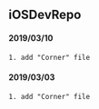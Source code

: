 ## iOSDevRepo

####  2019/03/10
    
    1. add "Corner" file


####  2019/03/03
    
    1. add "Corner" file
